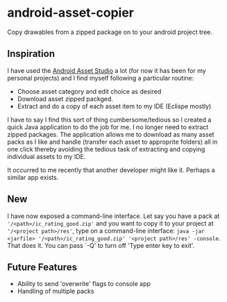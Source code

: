 android-asset-copier
====================

Copy drawables from a zipped package on to your android project tree.

Inspiration
--------------

I have used the [Android Asset Studio](http://romannurik.github.io/AndroidAssetStudio/index.html) a lot (for now it has been for my personal projects) and I find myself following a particular routine:

* Choose asset category and edit choice as desired
* Download asset zipped packged.
* Extract and do a copy of each asset item to my IDE (Eclispe mostly)
 
I have to say I find this sort of thing cumbersome/tedious so I created a quick Java application to do the job for me. I no longer need to extract zipped packages. The application allows me to download as many asset packs as I like and handle (transfer each asset to approprite folders) all in one click thereby avoiding the tedious task of extracting and copying individual assets to my IDE.

It occurred to me recently that another developer might like it. Perhaps a similar app exists.

New
---------------
I have now exposed a command-line interface. Let say you have a pack at `'/<path>/ic_rating_good.zip'` and you want to copy it to your project at `'/<project path>/res'`, type on a command-line interface:
`java -jar <jarfile> '/<path>/ic_rating_good.zip' '<project path>/res' -console`. That does it. You can pass `-Q' to turn off 'Type enter key to exit'. 

Future Features
-----------------
- Ability to send 'overwrite' flags to console app
- Handling of multiple packs
